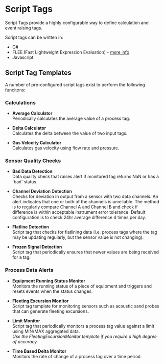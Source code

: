# Script Tags

Script Tags provide a highly configurable way to define calculation and
event raising tags.

Script tags can be written in:

  - C\#
  - FLEE (Fast Lightweight Expression Evaluation) - [more
    info](https://github.com/mparlak/Flee/wiki/Examples)
  - Javascript

## Script Tag Templates

A number of pre-configured script tags exist to perform the following
funcitons:

### Calculations

  - **Average Calculator**  
    Periodically calculates the average value of a process tag.

<!-- end list -->

  - **Delta Calculator**  
    Calculates the delta between the value of two input tags.

<!-- end list -->

  - **Gas Velocity Calculator**  
    Calculates gas velocity using flow rate and pressure.

### Sensor Quality Checks

  - **Bad Data Detection**  
    Data quality check that raises alert if monitored tag returns NaN or
    has a 'bad' status. 

<!-- end list -->

  - **Channel Deviation Detection**  
    Checks for deviation in output from a sensor with two data channels.
    An alert indicates that one or both of the channels is unreliable.
    The method is to regularly compare Channel A and Channel B and check
    if difference is within acceptable instrument error tolerance.
    Default configuration is to check 24hr average difference 4 times
    per day.

<!-- end list -->

  - **Flatline Detection**  
    Script tag that checks for flatlining data (i.e. process tags where
    the tag may be updating regularly, but the sensor value is not
    changing).

<!-- end list -->

  - **Frozen Signal Detection**  
    Script tag that periodically ensures that newer values are being
    received for a tag.

### Process Data Alerts

  - **Equipment Running Status Monitor**  
    Monitors the running status of a piece of equipment and triggers and
    resets events when the status changes. 

<!-- end list -->

  - **Fleeting Excursion Monitor**  
    Script tag template for monitoring sensors such as acoustic sand
    probes that can generate fleeting excursions.

<!-- end list -->

  - **Limit Monitor**  
    Script tag that periodically monitors a process tag value against a
    limit using MIN/MAX aggregated data.  
    *Use the FleetingExcursionMonitor template if you require a high
    degree of accuracy.*

<!-- end list -->

  - **Time Based Delta Monitor**  
    Monitors the rate of change of a process tag over a time period.
